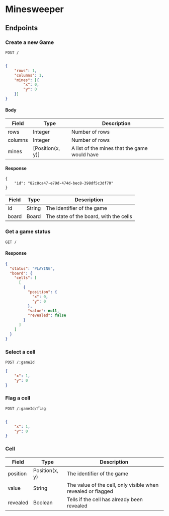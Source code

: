 # Minesweeper

## Endpoints

### Create a new Game

```
POST /
```

```json

{
	"rows": 1,
	"columns": 1,
	"mines": [{
		"x": 0,
		"y": 0
	}]
}

```

#### Body

| Field  | Type  | Description  |
|---|---|---|
| rows  | Integer  | Number of rows  |
| columns  | Integer  | Number of rows  |
| mines  | [Position(x, y)]  |  A list of the mines that the game would have |

#### Response

```
{
    "id": "82c8ca47-e79d-474d-bec8-398df5c3df70"
}
```

| Field  | Type  | Description  |
|---|---|---|
| id  | String  | The identifier of the game  |
| board  | Board  | The state of the board, with the cells  |

### Get a game status

```
GET /
```

#### Response

```json
{
  "status": "PLAYING",
  "board": {
    "cells": [
      [
        {
          "position": {
            "x": 0,
            "y": 0
          },
          "value": null,
          "revealed": false
        }
      ]
    ]
  }
}
```

### Select a cell

```
POST /:gameId
```
```json
{
	"x": 1,
	"y": 0
}
```

### Flag a cell

```
POST /:gameId/flag
```
```json

{
	"x": 1,
	"y": 0
}
```

### Cell

| Field  | Type  | Description  |
|---|---|---|
| position  | Position(x, y)   | The identifier of the game  |
| value  | String  | The value of the cell, only visible when revealed or flagged  |
| revealed  | Boolean  | Tells if the cell has already been revealed  |
